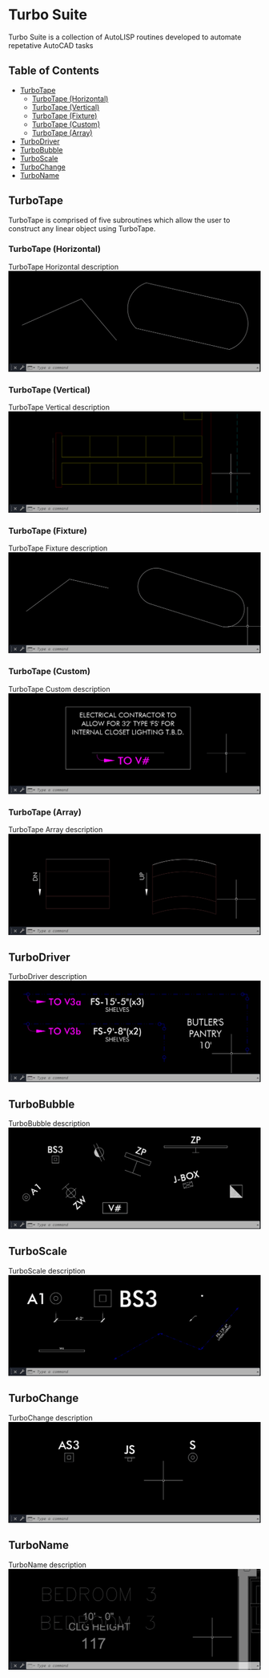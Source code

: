 # Turbo Suite
Turbo Suite is a collection of AutoLISP routines developed to automate repetative AutoCAD tasks

## Table of Contents
- [TurboTape](#turbotape)
  - [TurboTape (Horizontal)](#turbotape-horizontal)
  - [TurboTape (Vertical)](#turbotape-vertical)
  - [TurboTape (Fixture)](#turbotape-fixture)
  - [TurboTape (Custom)](#turbotape-custom)
  - [TurboTape (Array)](#turbotape-array)
- [TurboDriver](#turbodriver)
- [TurboBubble](#turbobubble)
- [TurboScale](#turboscale)
- [TurboChange](#turbochange)
- [TurboName](#turboname)

## TurboTape
TurboTape is comprised of five subroutines which allow the user to construct any linear object using TurboTape.

### TurboTape (Horizontal)
TurboTape Horizontal description
![TurboTape Horizontal gif](/GIF/TurboTape(Horizontal).gif)

### TurboTape (Vertical)
TurboTape Vertical description
![TurboTape Vertical gif](/GIF/TurboTape(Vertical).gif)

### TurboTape (Fixture)
TurboTape Fixture description
![TurboTape Fixture gif](/GIF/TurboTape(Fixture).gif)

### TurboTape (Custom)
TurboTape Custom description
![TurboTape Fixture gif](/GIF/TurboTape(Custom).gif)

### TurboTape (Array)
TurboTape Array description
![TurboTape Array gif](/GIF/TurboTape(Array).gif)

## TurboDriver
TurboDriver description
![TurboDriver gif](/GIF/TurboDriver.gif)

## TurboBubble
TurboBubble description
![TurboBubble gif](/GIF/TurboBubble.gif)

## TurboScale
TurboScale description
![TurboScale gif](/GIF/TurboScale.gif)

## TurboChange
TurboChange description
![TurboChange gif](/GIF/TurboChange.gif)

## TurboName
TurboName description
![TurboName gif](/GIF/TurboName.gif)
